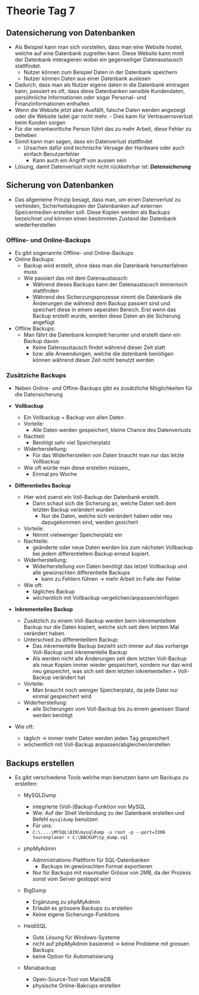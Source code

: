 # Theorie Tag 7

## Datensicherung von Datenbanken

- Als Beispiel kann man sich vorstellen, dass man eine Website hostet, welche auf eine Datenbank zugreifen kann. Diese Website kann mmit der Datenbank interagieren wobei ein gegenseitiger Datenaustausch stattfindet.
  - Nutzer können zum Beispiel Daten in der Datenbank speichern
  - Nutzer können Daten aus einer Datenbank auslesen
- Dadurch, dass man als Nutzer eigene daten in die Datenbank eintragen kann, passiert es oft, dass diese Datenbanken sensible Kundendaten, persöhnliche Informationen oder sogar Personal- und Finanzinformationen enthalten
- Wenn die Website jetzt aber Ausfällt, falsche Daten werden angezeigt oder die Website ladet gar nicht mehr.  - Dies kann für Vertrauernsverlust beim Kunden sorgen
 - Für die verantwortliche Person führt das zu mehr Arbeit, diese Fehler zu beheben
- Somit kann man sagen, dass ein Datenverlust stattfindet
  - Ursachen dafür sind technische Versage der Hardware oder auch einfach Benutzerfehler
    - Kann auch ein Angriff von aussen sein
- Lösung, damit Datenverlust nicht nicht rückkehrbar ist: ***Datensicherung***

## Sicherung von Datenbanken 

- Das allgemeine Prinzip besagt, dass man, um einen Datenverlust zu verhinden, Sicherheitskopien der Datenbanken auf externen Speicermedien erstellen soll. Diese Kopien werden als Backups bezeichnet und können einen bestimmten Zustand der Datenbank wiederherstellen
### Offline- und Online-Backups
- Es gibt sogenannte Offline- und Online-Backups
- Online Backups:
  - Backup wird erstellt, ohne dass man die Datenbank herunterfahren muss
  - Wie passiert das mit dem Datenaustausch:
    - Während dieses Backups kann der Datenaustausch immernoch stattfinden
    - Während des Sicherzungsprozesse nimmt die Datenbank die Änderungen die während dem Backup passiert sind und speichert diese in einem seperaten Bereich. Erst wenn das Backup erstellt wurde, werden diese Daten an die Sicherung angefügt
- Offline Backups:
  - Man fährt die Datenbank komplett herunter und erstellt dann ein Backup davon
    - Keine Datenaustausch findet während dieser Zeit statt
    - bzw. alle Anwendungen, welche die datenbank benötigen können während dieser Zeit nicht benutzt werden
   
### Zusätziche Backups

- Neben Online- und Offine-Backups gibt es zusätzliche Möglichkeiten für die Datensicherung

- **Vollbackup**
  - Ein Vollbackup = Backup von allen Daten
  - Vorteile:
    - Alle Daten werden gespeichert, kleine Chance des Datenverlusts
  - Nachteil:
    - Benötigt sehr viel Speicherplatz
  - Widerherstellung:
    - Für das Widerherstellen von Daten braucht man nur das letzte Vollbackup
  - Wie oft würde man diese erstellen müssen_
    - Einmal pro Woche 

- **Differentielles Backup**
  - Hier wird zuerst ein Voll-Backup der Datenbank erstellt.
    - Dann schaut sich die Sicherung an, welche Daten seit dem letzten Backup verändert wurden
      - Nur die Daten, welche sich verändert haben oder neu dazugekommen sind, werden gesichert
  - Vorteile:
    - Nimmt vielweniger Speicherplatz ein
  - Nachteile:
    - geänderte oder neue Daten werden bis zum nächsten Vollbackup bei jedem differentiellem Backup erneut kopiert.
  - Widerherstellung:
    - Widerherstellung von Daten benötigt das letzet Vollbackup und alle gewünschten differentielle Backups
      - kann zu Fehlern führen -> mehr Arbeit im Falle der Fehler
  - Wie oft:
    - tägliches Backup
    - wöchentlich mit Vollbackup vergelichen/anpassen/einfügen

- **Inkrementelles Backup**
  - Zusätzlich zu einem Voll-Backup werden beim inkrementellem Backup nur die Daten kopiert, welche sich seit dem letztem Mal verändert haben.
  - Unterschied zu differenteillem Backup:
      - Das inkrementelle Backup bezieht sich immer auf das vorherige Voll-Backup und inkrementelle Backup
      - Als werden nicht alle Änderungen seit dem letzten Voll-Backup als neue Kopien immer wieder gespeichert, sondern nur das wird neu gespeichrt, was sich seit dem letzten inkrementellen + Voll-Backup verändert hat
  - Vorteile:
    - Man braucht noch weniger Speicherplatz, da jede Datei nur einmal gespeichert wird
  - Widerherstellung:
    - alle Sicherungen vom Voll-Backup bis zu einem gewissen Stand werden benötigt
- Wie oft:
  - täglich -> immer mehr Daten werden jeden Tag gespeichert
  - wöchentlich mit Voll-Backup anpassen/abgleichen/erstellen
 

## Backups erstellen

- Es gibt verschiedene Tools welche man benutzen kann um Backups zu erstellen:  

  - MySQLDump
    - integrierte (Voll-)Backup-Funktion von MySQL
    - Wie: Auf der Shell Verbindung zu der Datenbank erstellen und Befehl ```mysqldump``` benutzen
    - Für uns:
    - ``` C:\....\MYSQL\BIN\mysqldump -u root -p --port=3306 tourenplaner > C:\BACKUP\tp_dump.sql ```  

  - phpMyAdmin
    - Administrations-Plattform für SQL-Datenbanken
      - Backups im gewünschten Format exportieren
    - Nur für Backups mit maximaller Grösse von 2MB, da der Prozess sonst vom Server gestoppt wird

  - BigDump
    - Ergänzung zu phpMyAdmin
    - Erlaubt es grössere Backups zu erstellen
    - Keine eigene Sicherungs-Funkitons

  - HeidiSQL
    - Gute Lösung für Windows-Systeme
    - nicht auf phpMyAdmin basierend -> keine Probleme mit grossen Backups
    - keine Option für Automatisierung

  - Mariabackup
    - Open-Source-Tool von MariaDB
    - physische Online-Bakcups erstellen
   


  
